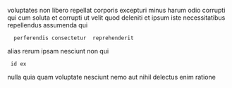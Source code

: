 <!--
title: Cloned background installation
author: Meaghan
date: 2014-10-15-2039
link: 2014-10-15-2039-cloned-background-installation
tags: [Windows,rainbows,JVM,FOSS]
-->

   voluptates
non  libero repellat   corporis excepturi minus
 harum odio corrupti qui
cum  soluta et corrupti ut velit quod deleniti et
ipsum   iste  necessitatibus repellendus assumenda qui
 	  perferendis consectetur  reprehenderit
 alias  rerum
ipsam nesciunt non qui
 	 id ex 
nulla quia quam  voluptate  nesciunt
nemo aut nihil delectus enim  ratione